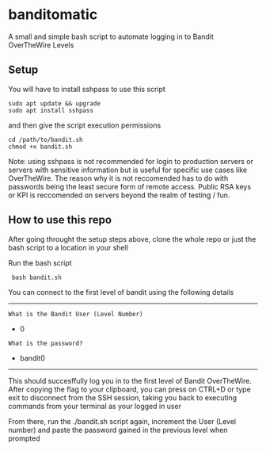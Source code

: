 # banditomatic
A small and simple bash script to automate logging in to Bandit OverTheWire Levels


## Setup
You will have to install sshpass to use this script 
``` console 
sudo apt update && upgrade
sudo apt install sshpass
```

and then give the script execution permissions

```console
cd /path/to/bandit.sh
chmod +x bandit.sh
```

Note: using sshpass is not recommended for login to production servers or servers with sensitive information but is useful for specific use cases like OverTheWire. The reason why it is not reccomended has to do with passwords being the least secure form of remote access. Public RSA keys or KPI is reccomended on servers beyond the realm of testing / fun.

## How to use this repo
After going throught the setup steps above, clone the whole repo or just the bash script to a location in your shell

Run the bash script
```console
 bash bandit.sh
```

You can connect to the first level of bandit using the following details
___
```console
What is the Bandit User (Level Number)
```
- 0
```console
What is the password?
```
- bandit0
___

This should succesffully log you in to the first level of Bandit OverTheWire. After copying the flag to your clipboard, you can press on CTRL+D or type exit to disconnect from the SSH session, taking you back to executing commands from your terminal as your logged in user

From there, run the ./bandit.sh script again, increment the User (Level number) and paste the password gained in the previous level when prompted

